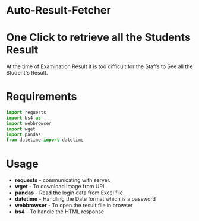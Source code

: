 # Auto-Result-Fetcher 
# One Click to retrieve all the Students Result
At the time of Examination Result it is too difficult for the Staffs to See all the Student's Result. 

# Requirements
```python
import requests 
import bs4 as 
import webbrowser 
import wget
import pandas 
from datetime import datetime 
```
# Usage
- **requests** - communicating with server.
- **wget** - To download Image from URL
- **pandas** - Read the login data from Excel file
- **datetime** - Handling the Date format which is a password
- **webbrowser** - To open the result file in browser
- **bs4** - To handle the HTML response
